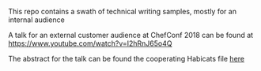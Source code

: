 This repo contains a swath of technical writing samples, mostly for an internal audience

A talk for an external customer audience at ChefConf 2018 can be found at https://www.youtube.com/watch?v=I2hRnJ65o4Q

The abstract for the talk can be found the cooperating Habicats file [here](cooperating-habicats.md)
